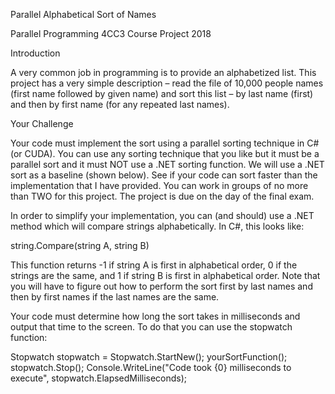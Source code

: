 Parallel Alphabetical Sort of Names

Parallel Programming 4CC3 Course Project 2018

Introduction

A very common job in programming is to provide an alphabetized list. This project has a very simple description –
read the file of 10,000 people names (first name followed by given name) and sort this list – by last name (first)
and then by first name (for any repeated last names).

Your Challenge

Your code must implement the sort using a parallel sorting technique in C# (or CUDA). You can use any sorting
technique that you like but it must be a parallel sort and it must NOT use a .NET sorting function. We will use a
.NET sort as a baseline (shown below). See if your code can sort faster than the implementation that I have
provided. You can work in groups of no more than TWO for this project. The project is due on the day of the final
exam.

In order to simplify your implementation, you can (and should) use a .NET method which will compare strings
alphabetically. In C#, this looks like:

string.Compare(string A, string B)

This function returns -1 if string A is first in alphabetical order, 0 if the strings are the same, and 1 if string B is first
in alphabetical order. Note that you will have to figure out how to perform the sort first by last names and then by
first names if the last names are the same.

Your code must determine how long the sort takes in milliseconds and output that time to the screen. To do that
you can use the stopwatch function:

Stopwatch stopwatch = Stopwatch.StartNew();
yourSortFunction();
stopwatch.Stop();
Console.WriteLine("Code took {0} milliseconds to execute", stopwatch.ElapsedMilliseconds);

